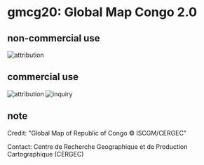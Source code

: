 # gmcg20: Global Map Congo 2.0
## non-commercial use
![attribution](https://globalmaps.github.io/globalmaps/attribution.png)
## commercial use
![attribution](https://globalmaps.github.io/globalmaps/attribution.png)  ![inquiry](https://globalmaps.github.io/globalmaps/inquiry.png)

## note
Credit: "Global Map of Republic of Congo © ISCGM/CERGEC"

Contact: Centre de Recherche Geographique et de Production Cartographique (CERGEC)
